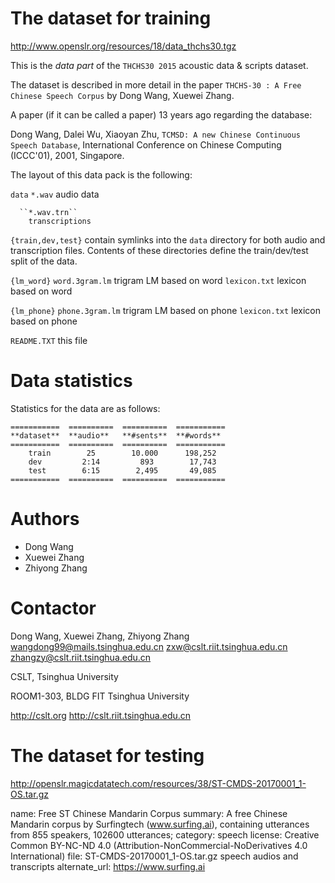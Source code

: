 # The dataset for training
http://www.openslr.org/resources/18/data_thchs30.tgz 

This is the *data part* of the `THCHS30 2015` acoustic data & scripts dataset.

The dataset is described in more detail in the paper ``THCHS-30 : A Free Chinese Speech Corpus`` by Dong Wang, Xuewei Zhang.

A paper (if it can be called a paper) 13 years ago regarding the database:

Dong Wang, Dalei Wu, Xiaoyan Zhu, ``TCMSD: A new Chinese Continuous Speech Database``, International Conference on Chinese Computing (ICCC'01), 2001, Singapore.

The layout of this data pack is the following:

  ``data``
      ``*.wav``
        audio data

      ``*.wav.trn``  
        transcriptions

  ``{train,dev,test}``
    contain symlinks into the ``data`` directory for both audio and 
    transcription files. Contents of these directories define the 
    train/dev/test split of the data.

  ``{lm_word}``
       ``word.3gram.lm``
         trigram LM based on word
		``lexicon.txt``
         lexicon based on word

   ``{lm_phone}``
       ``phone.3gram.lm``
         trigram LM based on phone
        ``lexicon.txt``
         lexicon based on phone

  ``README.TXT``
    this file


Data statistics
===============

Statistics for the data are as follows:

    ===========  ==========  ==========  ===========
    **dataset**  **audio**   **#sents**  **#words**
    ===========  ==========  ==========  ===========
        train        25        10.000      198,252
        dev         2:14         893        17,743
        test        6:15        2,495       49,085
    ===========  ==========  ==========  ===========


Authors
=======

- Dong Wang
- Xuewei Zhang
- Zhiyong Zhang

Contactor
=========
Dong Wang, Xuewei Zhang, Zhiyong Zhang
wangdong99@mails.tsinghua.edu.cn
zxw@cslt.riit.tsinghua.edu.cn
zhangzy@cslt.riit.tsinghua.edu.cn


CSLT, Tsinghua University

ROOM1-303, BLDG FIT
Tsinghua University

http://cslt.org
http://cslt.riit.tsinghua.edu.cn
# The dataset for testing 
http://openslr.magicdatatech.com/resources/38/ST-CMDS-20170001_1-OS.tar.gz 

name: Free ST Chinese Mandarin Corpus
summary: A free Chinese Mandarin corpus by Surfingtech (www.surfing.ai), containing utterances from 855 speakers, 102600 utterances; 
category: speech
license: Creative Common BY-NC-ND 4.0 (Attribution-NonCommercial-NoDerivatives 4.0 International)
file: ST-CMDS-20170001_1-OS.tar.gz  speech audios and transcripts
alternate_url: https://www.surfing.ai
